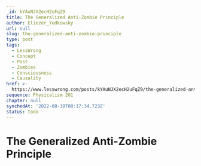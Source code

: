 ```yaml
---
_id: kYAuNJX2ecH2uFqZ9
title: The Generalized Anti-Zombie Principle
author: Eliezer_Yudkowsky
url: null
slug: the-generalized-anti-zombie-principle
type: post
tags:
  - LessWrong
  - Concept
  - Post
  - Zombies
  - Consciousness
  - Causality
href: >-
  https://www.lesswrong.com/posts/kYAuNJX2ecH2uFqZ9/the-generalized-anti-zombie-principle
sequence: Physicalism 201
chapter: null
synchedAt: '2022-08-30T08:17:34.723Z'
status: todo
---
```


# The Generalized Anti-Zombie Principle
